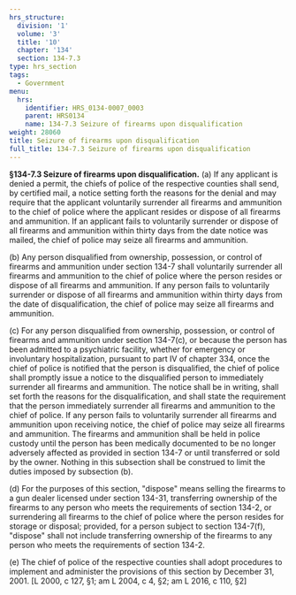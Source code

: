 ```yaml
---
hrs_structure:
  division: '1'
  volume: '3'
  title: '10'
  chapter: '134'
  section: 134-7.3
type: hrs_section
tags:
  - Government
menu:
  hrs:
    identifier: HRS_0134-0007_0003
    parent: HRS0134
    name: 134-7.3 Seizure of firearms upon disqualification
weight: 28060
title: Seizure of firearms upon disqualification
full_title: 134-7.3 Seizure of firearms upon disqualification
---
```

**§134-7.3 Seizure of firearms upon disqualification.** (a) If any applicant is denied a permit, the chiefs of police of the respective counties shall send, by certified mail, a notice setting forth the reasons for the denial and may require that the applicant voluntarily surrender all firearms and ammunition to the chief of police where the applicant resides or dispose of all firearms and ammunition. If an applicant fails to voluntarily surrender or dispose of all firearms and ammunition within thirty days from the date notice was mailed, the chief of police may seize all firearms and ammunition.

(b) Any person disqualified from ownership, possession, or control of firearms and ammunition under section 134-7 shall voluntarily surrender all firearms and ammunition to the chief of police where the person resides or dispose of all firearms and ammunition. If any person fails to voluntarily surrender or dispose of all firearms and ammunition within thirty days from the date of disqualification, the chief of police may seize all firearms and ammunition.

(c) For any person disqualified from ownership, possession, or control of firearms and ammunition under section 134-7(c), or because the person has been admitted to a psychiatric facility, whether for emergency or involuntary hospitalization, pursuant to part IV of chapter 334, once the chief of police is notified that the person is disqualified, the chief of police shall promptly issue a notice to the disqualified person to immediately surrender all firearms and ammunition. The notice shall be in writing, shall set forth the reasons for the disqualification, and shall state the requirement that the person immediately surrender all firearms and ammunition to the chief of police. If any person fails to voluntarily surrender all firearms and ammunition upon receiving notice, the chief of police may seize all firearms and ammunition. The firearms and ammunition shall be held in police custody until the person has been medically documented to be no longer adversely affected as provided in section 134-7 or until transferred or sold by the owner. Nothing in this subsection shall be construed to limit the duties imposed by subsection (b).

(d) For the purposes of this section, "dispose" means selling the firearms to a gun dealer licensed under section 134-31, transferring ownership of the firearms to any person who meets the requirements of section 134-2, or surrendering all firearms to the chief of police where the person resides for storage or disposal; provided, for a person subject to section 134-7(f), "dispose" shall not include transferring ownership of the firearms to any person who meets the requirements of section 134-2.

(e) The chief of police of the respective counties shall adopt procedures to implement and administer the provisions of this section by December 31, 2001\. [L 2000, c 127, §1; am L 2004, c 4, §2; am L 2016, c 110, §2]